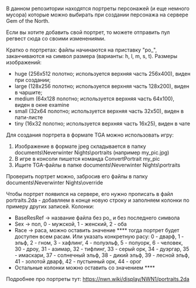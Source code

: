 В данном репозитории находятся портреты персонажей (и еще немного мусора) которые можно выбирать при создании персонажа на сервере Gem of the North.

Если вы хотите добавить свой портрет, то можете отправить пул регвест сюда со своими изменениями.

Кратко о портретах: файлы начинаются на приставку "po_", заканчиваются на символ размера (варианты: h, l, m, s, t).
Размеры изображений: 
- huge   (256x512 полотно;  используется верхняя часть 256x400), виден при создании;
- large  (128x256 полотно;  используется верхняя часть 128x200), виден в чаршите;
- medium (64x128 полотно;   используется верхняя часть 64x100),  виден в окне examine
- small  (32x64 полотно;    используется верхняя часть 32x50),   виден в пати-листе
- tiny   (16x32 полотно;    используется верхняя часть 16x25),   виден в чате

Для создания портрета в формате TGA можно использовать игру:
1) Изображение в формате jpeg складывается в папку documents\Neverwinter Nights\portraits (например my_pic.jpg)
2) В игре в консоли пишется команда ConvertPortrait my_pic
3) Ищите TGA-файлы в папке documents\Neverwinter Nights\portraits

Проверить портрет можно, забросив его файлы в папку documents\Neverwinter Nights\override

Чтобы портрет появился на сервере, его нужно прописать в файл portraits.2da - добавляем в конце новую строку и заполняем колонки по примеру других записей.
Колонки: 
- BaseResRef -> название файла без po_ и без последнего символа
- Sex -> пол, 0 - мужской, 1 - женский, 2 - оба
- Race -> раса, можно оставить значение **** тогда портрет будет доступен всем расам. Или указать конкретную расу: 0 - дварф, 1 - эльф, 2 - гном, 3 - хафлинг, 4 - полуэльф, 5 - полуорк, 6 - человек, 30 - дроу, 31 - азимар, 32 - тифлинг, 33 - серый орк, 34 - дуэргар, 35 - имаскари, 37 - солнечный эльф, 38 - дикий эльф, 39 - лесной эльф, 41 - золотой дварф, 42 - пустынный орк, 44 - орог
- Остальные колонки можно оставить со значением ****

Подробнее про портреты тут: https://nwn.wiki/display/NWN1/portraits.2da
